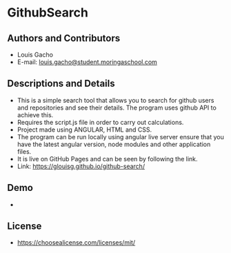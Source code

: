 # GithubSearch

## Authors and Contributors
- Louis Gacho  
- E-mail: louis.gacho@student.moringaschool.com  
## Descriptions and Details
- This is a simple search tool that allows you to search for github users and repositories and see their details. The program uses github API to achieve this.    
- Requires the script.js file in order to carry out calculations.  
- Project made using ANGULAR, HTML and CSS.  
- The program can be run locally using angular live server ensure that you have the latest angular version, node modules and other application files.  
- It is live on GitHub Pages and can be seen by following the link.  
- Link: https://glouisg.github.io/github-search/  
## Demo
- 
## License
- https://choosealicense.com/licenses/mit/


